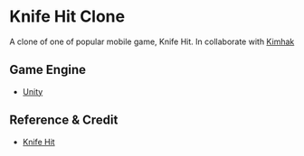 # Knife Hit Clone

A clone of one of popular mobile game, Knife Hit. In collaborate with [Kimhak](https://github.com/Kimhak99)

## Game Engine

- [Unity](https://unity.com/)

## Reference & Credit

- [Knife Hit](https://play.google.com/store/apps/details?id=com.ketchapp.knifehit)
